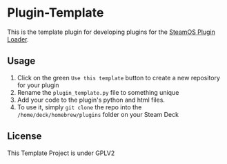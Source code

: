 # Plugin-Template

This is the template plugin for developing plugins for the [SteamOS Plugin Loader](https://github.com/SteamDeckHomebrew/PluginLoader).

## Usage

1. Click on the green `Use this template` button to create a new repository for your plugin
2. Rename the `plugin_template.py` file to something unique
3. Add your code to the plugin's python and html files.
4. To use it, simply `git clone` the repo into the `/home/deck/homebrew/plugins` folder on your Steam Deck

## License

This Template Project is under GPLV2
